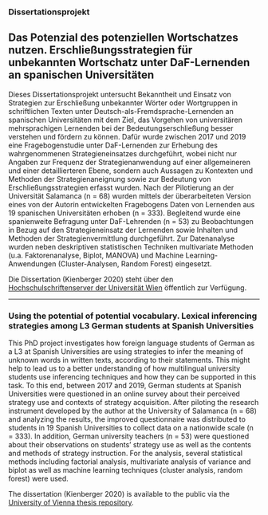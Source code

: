 ### Dissertationsprojekt

## Das Potenzial des potenziellen Wortschatzes nutzen. Erschließungsstrategien für unbekannten Wortschatz unter DaF-Lernenden an spanischen Universitäten

Dieses Dissertationsprojekt untersucht Bekanntheit und Einsatz von Strategien zur Erschließung unbekannter Wörter oder Wortgruppen in schriftlichen Texten unter Deutsch-als-Fremdsprache-Lernenden an spanischen Universitäten mit dem Ziel, das Vorgehen von universitären mehrsprachigen Lernenden bei der Bedeutungserschließung besser verstehen und fördern zu können. Dafür wurde zwischen 2017 und 2019 eine Fragebogenstudie unter DaF-Lernenden zur Erhebung des wahrgenommenen Strategieneinsatzes durchgeführt, wobei nicht nur Angaben zur Frequenz der Strategienanwendung auf einer allgemeineren und einer detaillierteren Ebene, sondern auch Aussagen zu Kontexten und Methoden der Strategienaneignung sowie zur Bedeutung von Erschließungsstrategien erfasst wurden. Nach der Pilotierung an der Universität Salamanca (n = 68) wurden mittels der überarbeiteten Version eines von der Autorin entwickelten Fragebogens Daten von Lernenden aus 19 spanischen Universitäten erhoben (n = 333). Begleitend wurde eine spanienweite Befragung unter DaF-Lehrenden (n = 53) zu Beobachtungen in Bezug auf den Strategieneinsatz der Lernenden sowie Inhalten und Methoden der Strategienvermittlung durchgeführt. Zur Datenanalyse wurden neben deskriptiven statistischen Techniken multivariate Methoden (u.a. Faktorenanalyse, Biplot, MANOVA) und Machine Learning-Anwendungen (Cluster-Analysen, Random Forest) eingesetzt.

Die Dissertation (Kienberger 2020) steht über den [Hochschulschriftenserver der Universität Wien](https://bibliothek.univie.ac.at/en/e-theses.html) öffentlich zur Verfügung. 

------
### Using the potential of potential vocabulary. Lexical inferencing strategies among L3 German students at Spanish Universities

This PhD project investigates how foreign language students of German as a L3 at Spanish Universities are using strategies to infer the meaning of unknown words in written texts, according to their statements. This might help to lead us to a better understanding of how multilingual university students use inferencing techniques and how they can be supported in this task. To this end, between 2017 and 2019, German students at Spanish Universities were questioned in an online survey about their perceived strategy use and contexts of strategy acquisition. After piloting the research instrument 
developed by the author at the University of Salamanca (n = 68) and analyzing the results, the improved questionnaire was distributed to students in 19 Spanish Universities to collect data on a nationwide scale (n = 333). In addition, German university teachers (n = 53) were questioned about their observations on students’ strategy use as well as the contents and methods of strategy instruction. For the analysis, several statistical methods including factorial analysis, multivariate analysis of variance and biplot as well as machine learning techniques (cluster analysis, random forest) were used. 

The dissertation (Kienberger 2020) is available to the public via the [University of Vienna thesis repository](https://bibliothek.univie.ac.at/en/e-theses.html).
